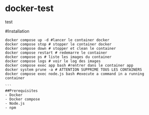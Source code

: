 # docker-test
test


#Installation
````
docker compose up -d #lancer le container docker
docker compose stop # stopper le container docker
docker compose down # stopper et clean le container
docker compose restart # redemarre le container
docker compose ps # liste les images du container
docker compose logs # voir le log des images
docker compose exec app bash #rentrer dans le container app
docker system prune -a # ATTENTION SUPPRIME TOUS LES CONTAINERS
docker compose exec node.js bash #execute a command in a running container

```
##Prerequisites
- Docker
- Docker compose
- Node.js
- npm